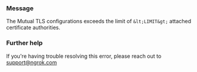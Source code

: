 
### Message
The Mutual TLS configurations exceeds the limit of `&lt;LIMIT&gt;` attached certificate authorities.

### Further help
If you're having trouble resolving this error, please reach out to [support@ngrok.com](mailto:support@ngrok.com?subject=Help%20with%20ERR_NGROK_7075)

